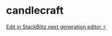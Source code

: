 # candlecraft

[Edit in StackBlitz next generation editor ⚡️](https://stackblitz.com/~/github.com/candlecraftacademy/candlecraft)